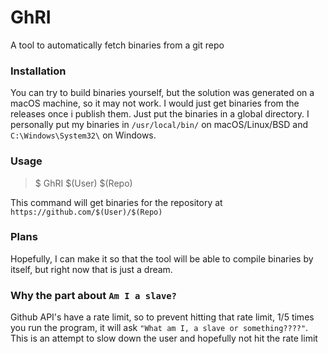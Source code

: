 # GhRI
A tool to automatically fetch binaries from a git repo
### Installation
You can try to build binaries yourself, but the solution was generated on a macOS machine, so it may not work. I would just get binaries from the releases once i publish them. Just put the binaries in a global directory. I personally put my binaries in `/usr/local/bin/` on macOS/Linux/BSD and `C:\Windows\System32\` on Windows.
### Usage
> $ GhRI $(User) $(Repo)

This command will get binaries for the repository at `https://github.com/$(User)/$(Repo)`

### Plans
Hopefully, I can make it so that the tool will be able to compile binaries by itself, but right now that is just a dream.
### Why the part about `Am I a slave?`
Github API's have a rate limit, so to prevent hitting that rate limit, 1/5 times you run the program, it will ask `"What am I, a slave or something????"`. This is an attempt to slow down the user and hopefully not hit the rate limit
